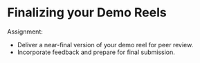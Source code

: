 # Finalizing your Demo Reels

Assignment:
- Deliver a near-final version of your demo reel for peer review.
- Incorporate feedback and prepare for final submission.
